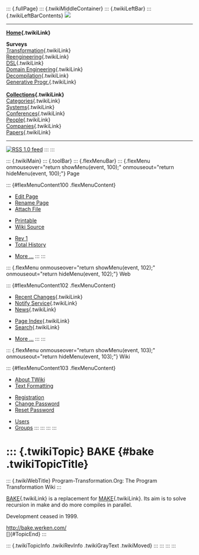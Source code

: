 ::: {.fullPage}
::: {.twikiMiddleContainer}
::: {.twikiLeftBar}
::: {.twikiLeftBarContents}
![](../pub/transformation.gif)

------------------------------------------------------------------------

**[Home](WebHome){.twikiLink}**

**Surveys**\
[Transformation](ProgramTransformation){.twikiLink}\
[Reengineering](ReengineeringWiki){.twikiLink}\
[DSL](DomainSpecificLanguages){.twikiLink}\
[Domain Engineering](DomainEngineering){.twikiLink}\
[Decompilation](DeCompilation){.twikiLink}\
[Generative Progr.](GenerativeProgrammingWiki){.twikiLink}\
\
**[Collections](CategoryCollection){.twikiLink}**\
[Categories](CategoryCategory){.twikiLink}\
[Systems](TransformationSystems){.twikiLink}\
[Conferences](TransformationConferences){.twikiLink}\
[People](TransformationPeople){.twikiLink}\
[Companies](TransformationCompanies){.twikiLink}\
[Papers](CategoryPaper){.twikiLink}

------------------------------------------------------------------------

[![](../pub/rss.gif "RSS 1.0 feed")](WebRss@skin=rss)
:::
:::

::: {.twikiMain}
::: {.toolBar}
::: {.flexMenuBar}
::: {.flexMenu onmouseover="return showMenu(event, 100);" onmouseout="return hideMenu(event, 100);"}
Page

::: {#flexMenuContent100 .flexMenuContent}
-   [Edit
    Page](http://www.program-transformation.org/edit/Transform/BAKE?t=1536825822)
-   [Rename
    Page](http://www.program-transformation.org/rename/Transform/BAKE)
-   [Attach
    File](http://www.program-transformation.org/attach/Transform/BAKE)

<!-- -->

-   [Printable](http://www.program-transformation.org/view/Transform/BAKE?skin=print.pattern)
-   [Wiki
    Source](http://www.program-transformation.org/view/Transform/BAKE?skin=text&raw=on&contenttype=text/plain)

<!-- -->

-   [Rev
    1](http://www.program-transformation.org/view/Transform/BAKE?rev=1.1)
-   [Total
    History](http://www.program-transformation.org/rdiff/Transform/BAKE)

<!-- -->

-   [More
    \...](http://www.program-transformation.org/oops/Transform/BAKE?template=oopsmore&param1=1.1&param2=1.1)
:::
:::

::: {.flexMenu onmouseover="return showMenu(event, 102);" onmouseout="return hideMenu(event, 102);"}
Web

::: {#flexMenuContent102 .flexMenuContent}
-   [Recent Changes](WebChanges){.twikiLink}
-   [Notify Service](WebNotify){.twikiLink}
-   [News](WebNews){.twikiLink}

<!-- -->

-   [Page Index](WebIndex){.twikiLink}
-   [Search](WebSearch){.twikiLink}

<!-- -->

-   [More
    \...](http://www.program-transformation.org/oops/Transform/BAKE?template=oopsmore&param1=1.1&param2=1.1)
:::
:::

::: {.flexMenu onmouseover="return showMenu(event, 103);" onmouseout="return hideMenu(event, 103);"}
Wiki

::: {#flexMenuContent103 .flexMenuContent}
-   [About
    TWiki](http://www.program-transformation.org/view/TWiki/WebHome)
-   [Text
    Formatting](http://www.program-transformation.org/view/TWiki/TextFormattingRules)

<!-- -->

-   [Registration](http://www.program-transformation.org/view/TWiki/TWikiRegistration)
-   [Change
    Password](http://www.program-transformation.org/view/TWiki/ChangePassword)
-   [Reset
    Password](http://www.program-transformation.org/view/TWiki/ResetPassword)

<!-- -->

-   [Users](http://www.program-transformation.org/view/Main/TWikiUsers)
-   [Groups](http://www.program-transformation.org/view/Main/TWikiGroups)
:::
:::
:::
:::

::: {.twikiTopic}
BAKE {#bake .twikiTopicTitle}
====

::: {.twikiWebTitle}
Program-Transformation.Org: The Program Transformation Wiki
:::

[BAKE](BAKE){.twikiLink} is a replacement for [MAKE](MAKE){.twikiLink}.
Its aim is to solve recursion in make and do more compiles in parallel.

Development ceased in 1999.

<http://bake.werken.com/>\
[]{#TopicEnd}
:::

::: {.twikiTopicInfo .twikiRevInfo .twikiGrayText .twikiMoved}
:::
:::
:::
:::
